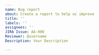 ```yaml
---
name: Bug report
about: Create a report to help us improve
title: ''
labels: ''
assignees: ''
JIRA Issue: AA-000
Reviewer: @username
Description: Your Description

---
```

